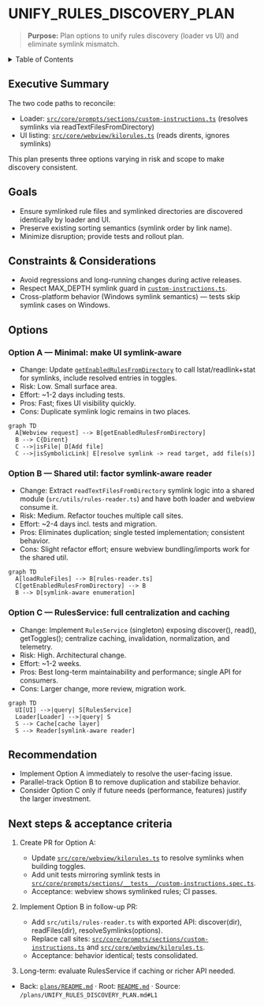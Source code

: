 # UNIFY_RULES_DISCOVERY_PLAN

> **Purpose:** Plan options to unify rules discovery (loader vs UI) and eliminate symlink mismatch.

<details><summary>Table of Contents</summary>

- [Executive Summary](#executive-summary)
- [Goals](#goals)
- [Constraints & Considerations](#constraints--considerations)
- [Options](#options)
- [Recommendation](#recommendation)
- [Next steps & acceptance criteria](#next-steps--acceptance-criteria)

</details>

## Executive Summary

The two code paths to reconcile:

- Loader: [`src/core/prompts/sections/custom-instructions.ts`](src/core/prompts/sections/custom-instructions.ts:211) (resolves symlinks via readTextFilesFromDirectory)
- UI listing: [`src/core/webview/kilorules.ts`](src/core/webview/kilorules.ts:47) (reads dirents, ignores symlinks)

This plan presents three options varying in risk and scope to make discovery consistent.

## Goals

- Ensure symlinked rule files and symlinked directories are discovered identically by loader and UI.
- Preserve existing sorting semantics (symlink order by link name).
- Minimize disruption; provide tests and rollout plan.

## Constraints & Considerations

- Avoid regressions and long-running changes during active releases.
- Respect MAX_DEPTH symlink guard in [`custom-instructions.ts`](src/core/prompts/sections/custom-instructions.ts:57).
- Cross-platform behavior (Windows symlink semantics) — tests skip symlink cases on Windows.

## Options

### Option A — Minimal: make UI symlink-aware

- Change: Update [`getEnabledRulesFromDirectory`](src/core/webview/kilorules.ts:47) to call lstat/readlink+stat for symlinks, include resolved entries in toggles.
- Risk: Low. Small surface area.
- Effort: ~1-2 days including tests.
- Pros: Fast; fixes UI visibility quickly.
- Cons: Duplicate symlink logic remains in two places.

```mermaid
graph TD
  A[Webview request] --> B[getEnabledRulesFromDirectory]
  B --> C{Dirent}
  C -->|isFile| D[Add file]
  C -->|isSymbolicLink| E[resolve symlink -> read target, add file(s)]
```

### Option B — Shared util: factor symlink-aware reader

- Change: Extract `readTextFilesFromDirectory` symlink logic into a shared module (`src/utils/rules-reader.ts`) and have both loader and webview consume it.
- Risk: Medium. Refactor touches multiple call sites.
- Effort: ~2-4 days incl. tests and migration.
- Pros: Eliminates duplication; single tested implementation; consistent behavior.
- Cons: Slight refactor effort; ensure webview bundling/imports work for the shared util.

```mermaid
graph TD
  A[loadRuleFiles] --> B[rules-reader.ts]
  C[getEnabledRulesFromDirectory] --> B
  B --> D[symlink-aware enumeration]
```

### Option C — RulesService: full centralization and caching

- Change: Implement `RulesService` (singleton) exposing discover(), read(), getToggles(); centralize caching, invalidation, normalization, and telemetry.
- Risk: High. Architectural change.
- Effort: ~1-2 weeks.
- Pros: Best long-term maintainability and performance; single API for consumers.
- Cons: Larger change, more review, migration work.

```mermaid
graph TD
  UI[UI] -->|query| S[RulesService]
  Loader[Loader] -->|query| S
  S --> Cache[cache layer]
  S --> Reader[symlink-aware reader]
```

## Recommendation

- Implement Option A immediately to resolve the user-facing issue.
- Parallel-track Option B to remove duplication and stabilize behavior.
- Consider Option C only if future needs (performance, features) justify the larger investment.

## Next steps & acceptance criteria

1. Create PR for Option A:

    - Update [`src/core/webview/kilorules.ts`](src/core/webview/kilorules.ts:47) to resolve symlinks when building toggles.
    - Add unit tests mirroring symlink tests in [`src/core/prompts/sections/__tests__/custom-instructions.spec.ts`](src/core/prompts/sections/__tests__/custom-instructions.spec.ts:1617).
    - Acceptance: webview shows symlinked rules; CI passes.

2. Implement Option B in follow-up PR:

    - Add `src/utils/rules-reader.ts` with exported API: discover(dir), readFiles(dir), resolveSymlinks(options).
    - Replace call sites: [`src/core/prompts/sections/custom-instructions.ts`](src/core/prompts/sections/custom-instructions.ts:211) and [`src/core/webview/kilorules.ts`](src/core/webview/kilorules.ts:47).
    - Acceptance: behavior identical; tests consolidated.

3. Long-term: evaluate RulesService if caching or richer API needed.

<a id="navigation-footer"></a>

- Back: [`plans/README.md`](plans/README.md:1) · Root: [`README.md`](README.md:1) · Source: `/plans/UNIFY_RULES_DISCOVERY_PLAN.md#L1`
